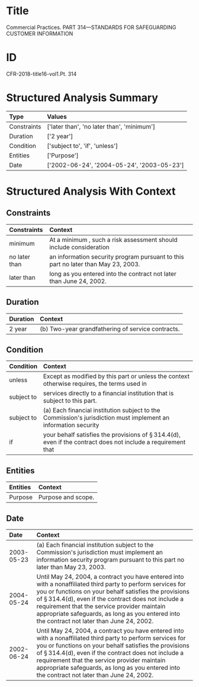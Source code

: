 # Title

 Commercial Practices. PART 314—STANDARDS FOR SAFEGUARDING CUSTOMER INFORMATION


# ID

 CFR-2018-title16-vol1.Pt. 314


# Structured Analysis Summary

| Type        | Values                                     |
|:------------|:-------------------------------------------|
| Constraints | ['later than', 'no later than', 'minimum'] |
| Duration    | ['2 year']                                 |
| Condition   | ['subject to', 'if', 'unless']             |
| Entities    | ['Purpose']                                |
| Date        | ['2002-06-24', '2004-05-24', '2003-05-23'] |


# Structured Analysis With Context

 


## Constraints

| Constraints   | Context                                                                            |
|:--------------|:-----------------------------------------------------------------------------------|
| minimum       | At a  minimum , such a risk assessment should include consideration                |
| no later than | an information security program pursuant to this part no later than  May 23, 2003. |
| later than    | long as you entered into the contract not later than  June 24, 2002.               |


## Duration

| Duration   | Context                                           |
|:-----------|:--------------------------------------------------|
| 2 year     | (b) Two-year grandfathering of service contracts. |


## Condition

| Condition   | Context                                                                                                                 |
|:------------|:------------------------------------------------------------------------------------------------------------------------|
| unless      | Except as modified by this part or  unless the context otherwise requires, the terms used in                            |
| subject to  | services directly to a financial institution that is subject to  this part.                                             |
| subject to  | (a) Each financial institution  subject to the Commission's jurisdiction must implement an information security         |
| if          | your behalf satisfies the provisions of &#167;&#8201;314.4(d), even if the contract does not include a requirement that |


## Entities

| Entities   | Context             |
|:-----------|:--------------------|
| Purpose    | Purpose  and scope. |


## Date

| Date       | Context                                                                                                                                                                                                                                                                                                                                                                                |
|:-----------|:---------------------------------------------------------------------------------------------------------------------------------------------------------------------------------------------------------------------------------------------------------------------------------------------------------------------------------------------------------------------------------------|
| 2003-05-23 | (a) Each financial institution subject to the Commission's jurisdiction must implement an information security program pursuant to this part no later than May 23, 2003.                                                                                                                                                                                                               |
| 2004-05-24 | Until May 24, 2004, a contract you have entered into with a nonaffiliated third party to perform services for you or functions on your behalf satisfies the provisions of &#167;&#8201;314.4(d), even if the contract does not include a requirement that the service provider maintain appropriate safeguards, as long as you entered into the contract not later than June 24, 2002. |
| 2002-06-24 | Until May 24, 2004, a contract you have entered into with a nonaffiliated third party to perform services for you or functions on your behalf satisfies the provisions of &#167;&#8201;314.4(d), even if the contract does not include a requirement that the service provider maintain appropriate safeguards, as long as you entered into the contract not later than June 24, 2002. |


